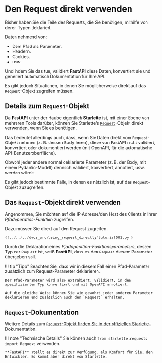 # Den Request direkt verwenden

Bisher haben Sie die Teile des Requests, die Sie benötigen, mithilfe von deren Typen deklariert.

Daten nehmend von:

* Dem Pfad als Parameter.
* Headern.
* Cookies.
* usw.

Und indem Sie das tun, validiert **FastAPI** diese Daten, konvertiert sie und generiert automatisch Dokumentation für Ihre API.

Es gibt jedoch Situationen, in denen Sie möglicherweise direkt auf das `Request`-Objekt zugreifen müssen.

## Details zum `Request`-Objekt

Da **FastAPI** unter der Haube eigentlich **Starlette** ist, mit einer Ebene von mehreren Tools darüber, können Sie Starlette's <a href="https://www.starlette.io/requests/" class="external-link" target="_blank">`Request`</a>-Objekt direkt verwenden, wenn Sie es benötigen.

Das bedeutet allerdings auch, dass, wenn Sie Daten direkt vom `Request`-Objekt nehmen (z. B. dessen Body lesen), diese von FastAPI nicht validiert, konvertiert oder dokumentiert werden (mit OpenAPI, für die automatische API-Benutzeroberfläche).

Obwohl jeder andere normal deklarierte Parameter (z. B. der Body, mit einem Pydantic-Modell) dennoch validiert, konvertiert, annotiert, usw. werden würde.

Es gibt jedoch bestimmte Fälle, in denen es nützlich ist, auf das `Request`-Objekt zuzugreifen.

## Das `Request`-Objekt direkt verwenden

Angenommen, Sie möchten auf die IP-Adresse/den Host des Clients in Ihrer *Pfadoperation-Funktion* zugreifen.

Dazu müssen Sie direkt auf den Request zugreifen.

```Python hl_lines="1  7-8"
{!../../../docs_src/using_request_directly/tutorial001.py!}
```

Durch die Deklaration eines *Pfadoperation-Funktionsparameters*, dessen Typ der `Request` ist, weiß **FastAPI**, dass es den `Request` diesem Parameter übergeben soll.

!!! tip "Tipp"
    Beachten Sie, dass wir in diesem Fall einen Pfad-Parameter zusätzlich zum Request-Parameter deklarieren.

    Der Pfad-Parameter wird also extrahiert, validiert, in den spezifizierten Typ konvertiert und mit OpenAPI annotiert.

    Auf die gleiche Weise können Sie wie gewohnt jeden anderen Parameter deklarieren und zusätzlich auch den `Request` erhalten.

## `Request`-Dokumentation

Weitere Details zum <a href="https://www.starlette.io/requests/" class="external-link" target="_blank">`Request`-Objekt finden Sie in der offiziellen Starlette-Dokumentation</a>.

!!! note "Technische Details"
    Sie können auch `from starlette.requests import Request` verwenden.

    **FastAPI** stellt es direkt zur Verfügung, als Komfort für Sie, den Entwickler. Es kommt aber direkt von Starlette.
